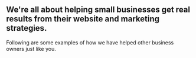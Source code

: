 ## We're all about helping small businesses get real results from their website and marketing strategies.

Following are some examples of how we have helped other business owners just like you.
